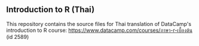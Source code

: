 ## Introduction to R (Thai)

This repository contains the source files for Thai translation of DataCamp's introduction to R course:
https://www.datacamp.com/courses/ภาษา-r-เบื้องต้น (id 2589)

